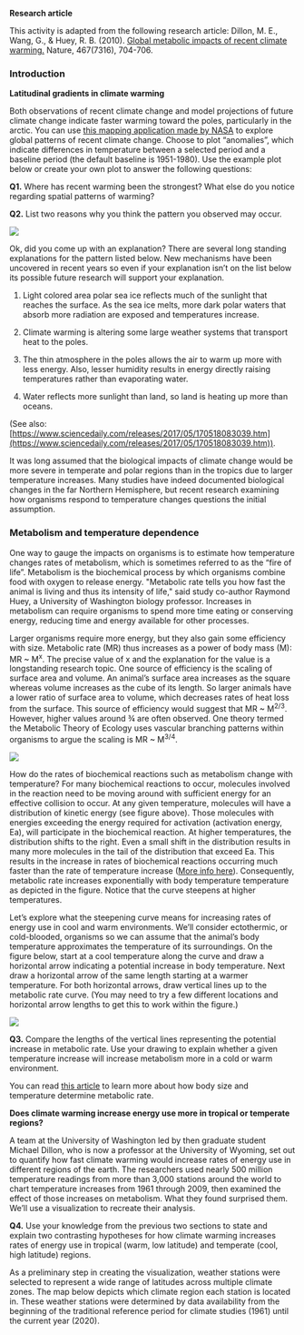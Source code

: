 
**Research article**

This activity is adapted from the following research article: Dillon, M. E., Wang, G., & Huey, R. B. (2010). [Global metabolic impacts of recent climate warming.](https://www.nature.com/articles/nature09407) Nature, 467(7316), 704-706. 

### Introduction 
**Latitudinal gradients in climate warming**

Both observations of recent climate change and model projections of future climate change indicate faster warming toward the poles, particularly in the arctic. You can use [this mapping application made by NASA](https://data.giss.nasa.gov/gistemp/maps/index_v4.html) to explore global patterns of recent climate change. Choose to plot “anomalies”, which indicate differences in temperature between a selected period and a baseline period (the default baseline is 1951-1980). Use the example plot below or create your own plot to answer the following questions:

**Q1.** Where has recent warming been the strongest? What else do you notice regarding spatial patterns of warming?

**Q2.** List two reasons why you think the pattern you observed may occur.

![](https://lh6.googleusercontent.com/hnYwq0F19xNh13yyGsGQv5hEBwrRAzjs3RU5uNQ8jpmR1RkrtjsxAxmwF4r1I5lGv_m7PgLiXoWXcgYxONMuWQzHFUVKs72XjlL_Cm_uLxseYWrg7d-znBrCpa967h5p4CEQZYAV)

Ok, did you come up with an explanation? There are several long standing explanations for the pattern listed below. New mechanisms have been uncovered in recent years so even if your explanation isn’t on the list below its possible future research will support your explanation.

1.  Light colored area polar sea ice reflects much of the sunlight that reaches the surface. As the sea ice melts, more dark polar waters that absorb more radiation are exposed and temperatures increase.
    
2.  Climate warming is altering some large weather systems that transport heat to the poles.
    
3.  The thin atmosphere in the poles allows the air to warm up more with less energy. Also, lesser humidity results in energy directly raising temperatures rather than evaporating water.
    
4.  Water reflects more sunlight than land, so land is heating up more than oceans.

(See also: [https://www.sciencedaily.com/releases/2017/05/170518083039.htm](https://www.sciencedaily.com/releases/2017/05/170518083039.htm)).

It was long assumed that the biological impacts of climate change would be more severe in temperate and polar regions than in the tropics due to larger temperature increases. Many studies have indeed documented biological changes in the far Northern Hemisphere, but recent research examining how organisms respond to temperature changes questions the initial assumption.

### Metabolism and temperature dependence
One way to gauge the impacts on organisms is to estimate how temperature changes rates of metabolism, which is sometimes referred to as the “fire of life”. Metabolism is the biochemical process by which organisms combine food with oxygen to release energy. "Metabolic rate tells you how fast the animal is living and thus its intensity of life," said study co-author Raymond Huey, a University of Washington biology professor. Increases in metabolism can require organisms to spend more time eating or conserving energy, reducing time and energy available for other processes.

Larger organisms require more energy, but they also gain some efficiency with size. Metabolic rate (MR) thus increases as a power of body mass (M): MR ~ M<sup>x</sup>. The precise value of x and the explanation for the value is a longstanding research topic. One source of efficiency is the scaling of surface area and volume. An animal’s surface area increases as the square whereas volume increases as the cube of its length. So larger animals have a lower ratio of surface area to volume, which decreases rates of heat loss from the surface. This source of efficiency would suggest that MR ~ M<sup>2/3</sup>. However, higher values around ¾ are often observed. One theory termed the Metabolic Theory of Ecology uses vascular branching patterns within organisms to argue the scaling is MR ~ M<sup>3/4</sup>.

![](https://lh4.googleusercontent.com/DUBhci9jvpJ63e3oSe7KB_f-mzJ_98PRWVnsS-ZeWAtWzSos-lkDVnOsavxLmTBzsbVARsVdcjoMxiRQ-S8OWt9RHMaVIr2-bJiZHpPv7u05gpY0yGmyFGQkmuAiZOPIPfgCZOZG)

How do the rates of biochemical reactions such as metabolism change with temperature? For many biochemical reactions to occur, molecules involved in the reaction need to be moving around with sufficient energy for an effective collision to occur. At any given temperature, molecules will have a distribution of kinetic energy (see figure above). Those molecules with energies exceeding the energy required for activation (activation energy, Ea), will participate in the biochemical reaction. At higher temperatures, the distribution shifts to the right. Even a small shift in the distribution results in many more molecules in the tail of the distribution that exceed Ea. This results in the increase in rates of biochemical reactions occurring much faster than the rate of temperature increase ([More info here](https://courses.lumenlearning.com/suny-introductory-chemistry/chapter/factors-that-affect-the-rate-of-reactions/)). Consequently, metabolic rate increases exponentially with body temperature temperature as depicted in the figure. Notice that the curve steepens at higher temperatures.

  

Let’s explore what the steepening curve means for increasing rates of energy use in cool and warm environments. We’ll consider ectothermic, or cold-blooded, organisms so we can assume that the animal’s body temperature approximates the temperature of its surroundings. On the figure below, start at a cool temperature along the curve and draw a horizontal arrow indicating a potential increase in body temperature. Next draw a horizontal arrow of the same length starting at a warmer temperature. For both horizontal arrows, draw vertical lines up to the metabolic rate curve. (You may need to try a few different locations and horizontal arrow lengths to get this to work within the figure.)

![](https://lh4.googleusercontent.com/pNbLVezV6CMWmT3mWAQkyJRbRrv2yjmHylF6g_yn769J7hAvvPpQed6Kl3lf-MB2pwMOdin_e3VAVH91LJX6Hs1H9OhrSBw6OIy5EbwFwWFFzdSS8idWhcgKYIsdS-GuE3f5qW1K)

**Q3.** Compare the lengths of the vertical lines representing the potential increase in metabolic rate. Use your drawing to explain whether a given temperature increase will increase metabolism more in a cold or warm environment.

You can read [this article](https://www.nature.com/scitable/knowledge/library/body-size-and-temperature-why-they-matter-15157011/) to learn more about how body size and temperature determine metabolic rate.

**Does climate warming increase energy use more in tropical or temperate regions?**

A team at the University of Washington led by then graduate student Michael Dillon, who is now a professor at the University of Wyoming, set out to quantify how fast climate warming would increase rates of energy use in different regions of the earth. The researchers used nearly 500 million temperature readings from more than 3,000 stations around the world to chart temperature increases from 1961 through 2009, then examined the effect of those increases on metabolism. What they found surprised them. We’ll use a visualization to recreate their analysis. 

**Q4.** Use your knowledge from the previous two sections to state and explain two contrasting hypotheses for how climate warming increases rates of energy use in tropical (warm, low latitude) and temperate (cool, high latitude) regions.

As a preliminary step in creating the visualization, weather stations were selected to represent a wide range of latitudes across multiple climate zones. The map below depicts which climate region each station is located in. These weather stations were determined by data availability from the beginning of the traditional reference period for climate studies (1961) until the current year (2020). 
